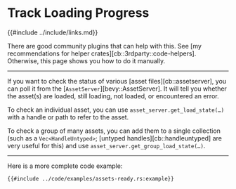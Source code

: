 # Track Loading Progress

{{#include ../include/links.md}}

There are good community plugins that can help with this. See [my
recommendations for helper crates][cb::3rdparty::code-helpers]. Otherwise,
this page shows you how to do it manually.

---

If you want to check the status of various [asset files][cb::assetserver],
you can poll it from the [`AssetServer`][bevy::AssetServer]. It will tell you
whether the asset(s) are loaded, still loading, not loaded, or encountered
an error.

To check an individual asset, you can use `asset_server.get_load_state(…)` with
a handle or path to refer to the asset.

To check a group of many assets, you can add them to a single collection
(such as a `Vec<HandleUntyped>`; [untyped handles][cb::handleuntyped] are very
useful for this) and use `asset_server.get_group_load_state(…)`.

---

Here is a more complete code example:

```rust,no_run,noplayground
{{#include ../code/examples/assets-ready.rs:example}}
```
